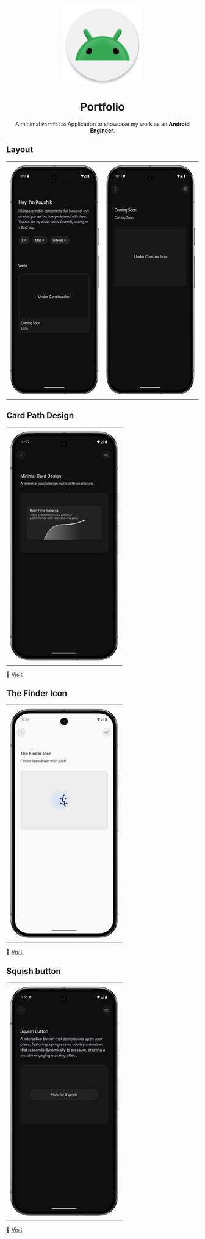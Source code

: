 <div align="center">
  <img width="208" height="208" src="app/src/main/res/mipmap-xxxhdpi/ic_launcher_round.webp" alt="Portfolio Logo">
  <h1><b>Portfolio</b></h1>
  <p>
    A minimal <code>Portfolio</code> Application to showcase my work as an <strong>Android Engineer</strong>.
  </p>
</div>

 ## **Layout**

<table>
  <tr>
    <td style="padding: 10px;">
      <img height="600" src="app/src/main/res/drawable/home_screen_demo.png" alt="demo_home_screen">
    </td>
    <td style="padding: 10px;">
      <img height="600" src="app/src/main/res/drawable/detail_screen_demo.png" alt="demo_detail_screen">
    </td>
  </tr>
</table>


## **Card Path Design** 
<div>
  <table>
  <tr>
    <td style="padding: 10px;">
      <img height="600" src="app/src/main/res/drawable/card_path_animation.png" alt="demo_home_screen">
    </td>
      </tr>
</table>
    <p>
    🔗 
      <a href="https://github.com/koushikc-125/Portfolio/blob/main/app/src/main/java/com/example/portfolio/components/CardDesign.kt">Visit</a>
  </p>
  
</div>



## **The Finder Icon**

<div>
  <table>
  <tr>
    <td style="padding: 10px;">
    <img height="600" src="app/src/main/res/drawable/finder_icon.png" alt="finder_icon">
      </td>
      </tr>
</table>
  <p>
    🔗 
    <a href="https://github.com/koushikc-125/Portfolio/blob/main/app/src/main/java/com/example/portfolio/components/GradientWithIcon.kt">
  Visit
</a>
  </p>
  
</div>

## **Squish button** 
<div>
  <table>
  <tr>
    <td style="padding: 10px;">
      <img height="600" src="app/src/main/res/drawable/squish_button.png" alt="squish_button">
    </td>
      </tr>
</table>
    <p>
    🔗 
      <a href="https://github.com/koushikc-125/Portfolio/blob/main/app/src/main/java/com/example/portfolio/components/Squish button.kt">Visit</a>
  </p>
  
</div>


